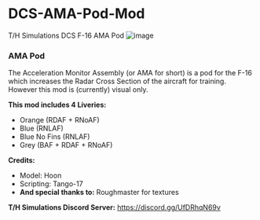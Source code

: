 # DCS-AMA-Pod-Mod
T/H Simulations DCS F-16 AMA Pod
![image](https://github.com/HoonDevCS/DCS-AMA-Pod-Mod/assets/169178687/51fac7b8-9456-4ddb-bd3f-53ac3510cd9b)
### **AMA Pod** 
The Acceleration Monitor Assembly (or AMA for short) is a pod for the F-16 which increases the Radar Cross Section of the aircraft for training. 
However this mod is (currently) visual only. 

**This mod includes 4 Liveries:**
 - Orange (RDAF + RNoAF) 
 - Blue (RNLAF)
 - Blue No Fins (RNLAF)
 - Grey (BAF + RDAF + RNoAF)

**Credits:**
- Model: Hoon
- Scripting: Tango-17
- **And special thanks to:** Roughmaster for textures

**T/H Simulations Discord Server:**
https://discord.gg/UfDRhqN69v
